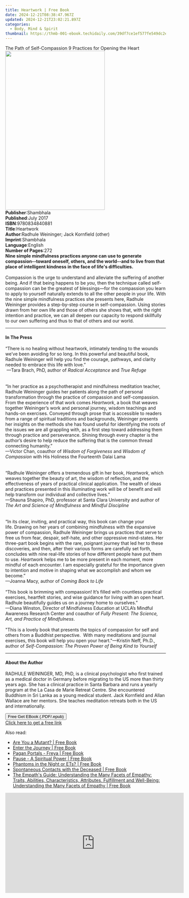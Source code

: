 ```yaml
---
title: Heartwork | Free Book
date: 2024-12-21T08:38:47.967Z
updated: 2024-12-21T23:02:21.897Z
categories:
  - Body, Mind & Spirit
thumbnail: https://thmb-001-ebook.techidaily.com/39df7ce1ef577fe549dc2e8df1fc1ee87c3d7857c9091ae10bd7b0b322443132.jpg
---
```

<main id="book-container">
  <div class="flex flex-col">
    <div class="book-brief flex-1 py-6 px-4 sm:p-6 md:py-10 md:px-8">
      <!-- brief-->
      <div class="book-brief-main">
        The Path of Self-Compassion 9 Practices for Opening the Heart
      </div>
    </div>
    <div
      class="book-meta-info flex-1 grid gap-4 col-start-1 col-end-3 row-start-1 sm:mb-6 sm:grid-cols-4 lg:gap-6 lg:col-start-2 lg:row-end-6 lg:row-span-6 lg:mb-0"
    >
      <div
        class="book-meta-info-left place-content-center mt-4 p-4 text-sm leading-6 col-start-2 col-span-2 dark:text-slate-400"
      >
        <img
          class="w-full h-500 object-cover rounded-lg sm:h-255 sm:col-span-2 lg:col-span-full"
          src="https://img-001-ebook.techidaily.com/89f1ef6de60418338dde149ef069a518620f70b705a8d3e35a67ebf61749206c.jpg"
          alt=""
          width="312"
          height="500"
        />
      </div>
      <div
        class="book-meta-info-right mt-2 col-start-1 row-start-2 col-span-3 self-center"
      >
        <!-- meta data  -->
        <div class="flex flex-col px-4 md:px-8">
          <div class="flex-1">
            <strong>Publisher</strong>:<span class="px-2">Shambhala</span>
          </div>
          <div class="flex-1">
            <strong>Published</strong>:<span class="px-2">July 2017</span>
          </div>
          <div class="flex-1">
            <strong>ISBN</strong>:<span class="px-2">9780834840881</span>
          </div>
          <div class="flex-1">
            <strong>Title</strong>:<span class="px-2">Heartwork</span>
          </div>
          <div class="flex-1">
            <strong>Author</strong>:<span class="px-2"
              >Radhule Weininger; Jack Kornfield (other)</span
            >
          </div>
          <div class="flex-1">
            <strong>Imprint</strong>:<span class="px-2">Shambhala</span>
          </div>
          <div class="flex-1">
            <strong>Language</strong>:<span class="px-2">English</span>
          </div>
          <div class="flex-1">
            <strong>Number of Pages</strong>:<span class="px-2">272</span>
          </div>
        </div>
      </div>
    </div>
    <div class="book-description flex-1 py-6 px-4 sm:p-6 md:py-10 md:px-8">
      <div class="book-description-main">
        <div accordion-content="" id="description">
          <b
            >Nine simple mindfulness practices anyone can use to generate
            compassion--toward oneself, others, and the world--and to live from
            that place of intelligent kindness in the face of life's
            difficulties.</b
          ><br /><br />Compassion is the urge to understand and alleviate the
          suffering of another being. And if that being happens to be
          <i>you</i>, then the technique called self-compassion can be the
          greatest of blessings—for the compassion you learn to apply to
          yourself naturally extends to all the other people in your life. With
          the nine simple mindfulness practices she presents here, Radhule
          Weininger provides a step-by-step course in self-compassion. Using
          stories drawn from her own life and those of others she shows that,
          with the right intention and practice, we can all deepen our capacity
          to respond skillfully to our own suffering and thus to that of others
          and our world.
        </div>
      </div>
    </div>
    <div class="book-excerpts flex-1 py-6 px-4 sm:p-6 md:py-10 md:px-8">
      <!-- excerpts-->
      <div class="book-excerpts-main">
        <hr />
        <h4 class="placeholder placeholder-heading">
          <span>In The Press</span>
        </h4>
        <p>
          “There is no healing without heartwork, intimately tending to the
          wounds we’ve been avoiding for so long.&nbsp;In this powerful and
          beautiful book, Radhule Weininger will help you find the courage,
          pathways, and clarity needed to embrace this life with love.”<br />
          &nbsp;—Tara Brach, PhD,&nbsp;author of
          <i>Radical Acceptance </i>and<i> True Refuge</i>&nbsp;<br />
          &nbsp;<br />
          &nbsp;<br />
          “In her practice as a psychotherapist and mindfulness meditation
          teacher, Radhule Weininger guides her patients along the path of
          personal transformation through the practice of compassion and
          self-compassion. From the experience of that work comes
          <i>Heartwork</i>, a book that weaves together Weininger’s work and
          personal journey, wisdom teachings and hands-on exercises. Conveyed
          through prose that is accessible to readers from a range of spiritual
          traditions and backgrounds, Weininger presents her insights on the
          methods she has found useful for identifying the roots of the issues
          we are all grappling with, as a first step toward addressing them
          through practice and perseverance. Shining through every chapter is
          the author’s desire to help reduce the suffering that is the common
          thread connecting humanity.”<br />
          —Victor Chan, coauthor of <i>Wisdom of Forgiveness</i> and
          <i>Wisdom of Compassion</i> with His Holiness the Fourteenth Dalai
          Lama<br />
          &nbsp;<br />
          &nbsp;<br />
          “Radhule Weininger offers a tremendous gift in her book,
          <i>Heartwork</i>, which weaves together the beauty of art, the wisdom
          of reflection, and the effectiveness of years of practical clinical
          application. The wealth of ideas and practices presented in this
          illuminating work will be of benefit and will help transform our
          individual and collective lives.”<br />
          —Shauna Shapiro, PhD, professor at Santa Clara University and author
          of <i>The Art and Science of Mindfulness </i>and
          <i>Mindful Discipline</i><br />
          &nbsp;<br />
          &nbsp;<br />
          “In its clear, inviting, and practical way, this book can change your
          life.&nbsp;Drawing on her years of combining mindfulness with the
          expansive power of compassion, Radhule Weininger brings us practices
          that serve to free us from fear, despair, self-hate, and other
          oppressive mind-states. Her three-part book begins with the rare,
          poignant journey that led her to these discoveries, and then, after
          their various forms are carefully set forth, concludes with nine
          real-life stories of how different people have put them to
          use.&nbsp;<i>Heartwork</i>&nbsp;helps me to be more present in each
          moment, more mindful of each encounter.&nbsp;I am especially grateful
          for the importance given to intention and motive in shaping what we
          accomplish and whom we become.”<br />
          —Joanna Macy, author of&nbsp;<i>Coming Back to Life&nbsp;</i><br />
          &nbsp;<br />
          “This book is brimming with compassion! It’s filled with countless
          practical exercises, heartfelt stories, and wise guidance for living
          with an open heart. Radhule beautifully guides us on a journey home to
          ourselves.”<br />
          —Diana Winston, Director of Mindfulness Education at UCLA’s Mindful
          Awareness Research Center and coauthor of
          <i>Fully Present: The Science, Art, and Practice of Mindfulness</i
          >.<br /><br />"This is a lovely book that presents the topics of
          compassion for self and others from a Buddhist perspective. &nbsp;With
          many meditations and journal exercises, this book will help you open
          your heart."—Kristin Neff, Ph.D., author of
          <i>Self-Compassion: The Proven Power of Being Kind to Yourself</i>
        </p>
      </div>
    </div>
    <div class="book-about-author flex-1 py-6 px-4 sm:p-6 md:py-10 md:px-8">
      <!-- about author-->
      <div class="book-main-author-main">
        <hr />
        <h4 class="placeholder placeholder-heading">
          <span>About the Author</span>
        </h4>
        <p>
          RADHULE WEININGER, MD, PhD, is a clinical psychologist who first
          trained as a medical doctor in Germany before migrating to the US more
          than thirty years ago. She has a clinical practice in Santa Barbara
          and runs a yearly program at the La Casa de Marie Retreat Centre. She
          encountered Buddhism in Sri Lanka as a young medical student. Jack
          Kornfield and Allan Wallace are her mentors. She teaches meditation
          retreats both in the US and internationally.
        </p>
      </div>
    </div>
    <div class="book-free-get flex-1 py-6 px-4 sm:p-6 md:py-10 md:px-8">
      <button
        id="btn-free-get"
        class="bg-blue-500 hover:bg-blue-700 text-white font-bold py-2 px-4 rounded"
      >
        Free Get EBook (.PDF/.epub)
      </button>
      <div id="countdown-display" class="px-2 text-lg mt-2"></div>
      <a
        id="free-link"
        class="hidden bg-blue-500 hover:bg-blue-700 text-white font-bold py-2 px-4 rounded"
        href="https://www.ebooks.com/en-us/book/95755919/heartwork/radhule-weininger/"
        target="_blank"
        >Click here to get a free link</a
      >
    </div>
    <script>
      let countdownTime = 0;
      let countdownInterval = null;
      document
        .getElementById('btn-free-get')
        .addEventListener('click', startCountdown);
      function startCountdown() {
        countdownTime = new Date().getTime() + 60000 * 3;
        countdownInterval = setInterval(updateCountdown, 1000);
        document.getElementById('btn-free-get').disabled = true;
        document
          .getElementById('btn-free-get')
          .classList.add('bg-gray-500', 'cursor-not-allowed');
      }
      function updateCountdown() {
        let currentTime = new Date().getTime();
        let timeLeft = countdownTime - currentTime;
        let secondsLeft = Math.floor(timeLeft / 1000);
        document.getElementById('countdown-display').innerHTML =
          `Remaining time: ${secondsLeft} seconds.`;
        if (secondsLeft <= 0) {
          clearInterval(countdownInterval);
          document.getElementById('btn-free-get').classList.add('hidden');
          document.getElementById('free-link').classList.remove('hidden');
          document.getElementById('countdown-display').innerHTML = '';
        }
      }
    </script>
  </div>
</main>

<ins class="adsbygoogle"
      style="display:block"
      data-ad-client="ca-pub-7571918770474297"
      data-ad-slot="8358498916"
      data-ad-format="auto"
      data-full-width-responsive="true"></ins>
    

<span class="atpl-alsoreadstyle">Also read:</span>
<div><ul>
<li><a href="https://novels-ebooks.techidaily.com/210970678-9781803411132-are-you-a-mutant/"><u>Are You a Mutant? | Free Book</u></a></li>
<li><a href="https://novels-ebooks.techidaily.com/210970674-9781803410999-enter-the-journey/"><u>Enter the Journey | Free Book</u></a></li>
<li><a href="https://novels-ebooks.techidaily.com/210970676-9781803410036-pagan-portals-freya/"><u>Pagan Portals - Freya | Free Book</u></a></li>
<li><a href="https://novels-ebooks.techidaily.com/210970673-9781803413372-pause-a-spiritual-power/"><u>Pause - A Spiritual Power | Free Book</u></a></li>
<li><a href="https://novels-ebooks.techidaily.com/210970672-9781803413068-phantoms-in-the-night-or-ets/"><u>Phantoms in the Night or ETs? | Free Book</u></a></li>
<li><a href="https://novels-ebooks.techidaily.com/210970675-9781803412290-spontaneous-contacts-with-the-deceased/"><u>Spontaneous Contacts with the Deceased | Free Book</u></a></li>
<li><a href="https://novels-ebooks.techidaily.com/210970501-9781088222546-the-empaths-guide-understanding-the-many-facets-of-empathy-traits-abilities-characteristics-attributes-fulfillment-and-well-being-understanding-the-many-facets-/"><u>The Empath's Guide: Understanding the Many Facets of Empathy: Traits, Abilities, Characteristics, Attributes, Fulfillment and Well-Being: Understanding the Many Facets of Empathy | Free Book</u></a></li>
</ul></div>

<!-- affiliate ads begin -->
<iframe width="560" height="315" src="https://www.youtube.com/embed/97ydpSmzTJw?si=tFcelmtQX4u-b3u5" title="YouTube video player" frameborder="0" allow="accelerometer; autoplay; clipboard-write; encrypted-media; gyroscope; picture-in-picture; web-share" referrerpolicy="strict-origin-when-cross-origin" allowfullscreen></iframe>
<!-- affiliate ads end -->

